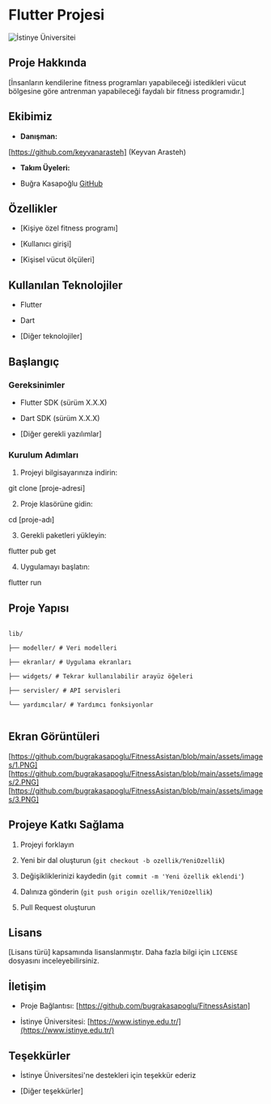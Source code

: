 # Flutter Projesi

![İstinye Üniversitei](https://www.unitededucation.com/linklogoch/istinye-university-logo.png)

 ## Proje Hakkında

[İnsanların kendilerine fitness programları yapabileceği istedikleri vücut bölgesine göre antrenman yapabileceği faydalı bir fitness programıdır.]

## Ekibimiz

-   **Danışman:**  
   
   [https://github.com/keyvanarasteh] (Keyvan Arasteh)
    
-   **Takım Üyeleri:**
    
-   Buğra Kasapoğlu [GitHub](https://github.com/bugrakasapoglu/FitnessAsistan)
    

## Özellikler

-   [Kişiye özel fitness programı]
    
-   [Kullanıcı girişi]
    
-   [Kişisel vücut ölçüleri]
    

## Kullanılan Teknolojiler

-   Flutter
    
-   Dart
    
-   [Diğer teknolojiler]
    

## Başlangıç


### Gereksinimler

-   Flutter SDK (sürüm X.X.X)
    
-   Dart SDK (sürüm X.X.X)
    
-   [Diğer gerekli yazılımlar]
    

### Kurulum Adımları

1.  Projeyi bilgisayarınıza indirin:

git  clone [proje-adresi]

2.  Proje klasörüne gidin:

cd [proje-adı]

3.  Gerekli paketleri yükleyin:

flutter  pub  get

4.  Uygulamayı başlatın:

flutter  run

## Proje Yapısı

```

lib/

├── modeller/ # Veri modelleri

├── ekranlar/ # Uygulama ekranları

├── widgets/ # Tekrar kullanılabilir arayüz öğeleri

├── servisler/ # API servisleri

└── yardımcılar/ # Yardımcı fonksiyonlar


```

## Ekran Görüntüleri

[https://github.com/bugrakasapoglu/FitnessAsistan/blob/main/assets/images/1.PNG]
[https://github.com/bugrakasapoglu/FitnessAsistan/blob/main/assets/images/2.PNG]
[https://github.com/bugrakasapoglu/FitnessAsistan/blob/main/assets/images/3.PNG]


## Projeye Katkı Sağlama

1.  Projeyi forklayın
    
2.  Yeni bir dal oluşturun (`git checkout -b ozellik/YeniOzellik`)
    
3.  Değişikliklerinizi kaydedin (`git commit -m 'Yeni özellik eklendi'`)
    
4.  Dalınıza gönderin (`git push origin ozellik/YeniOzellik`)
    
5.  Pull Request oluşturun
    

## Lisans

[Lisans türü] kapsamında lisanslanmıştır. Daha fazla bilgi için  `LICENSE`  dosyasını inceleyebilirsiniz.

## İletişim

-   Proje Bağlantısı: [https://github.com/bugrakasapoglu/FitnessAsistan]
    
-   İstinye Üniversitesi:  [https://www.istinye.edu.tr/](https://www.istinye.edu.tr/)
    

## Teşekkürler

-   İstinye Üniversitesi'ne destekleri için teşekkür ederiz
    
-   [Diğer teşekkürler]